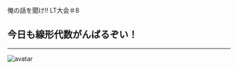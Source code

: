 俺の話を聞け!! LT大会＃8
## 今日も線形代数がんばるぞい！



---
 ![avatar](https://avatars2.githubusercontent.com/u/12888172?s=400&u=83808955feecfd8e64a050bec1aa217fa10925fe&v=4)
 
